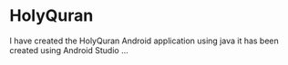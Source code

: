 # HolyQuran
I have created the HolyQuran Android application using java it has been created using Android Studio ...

